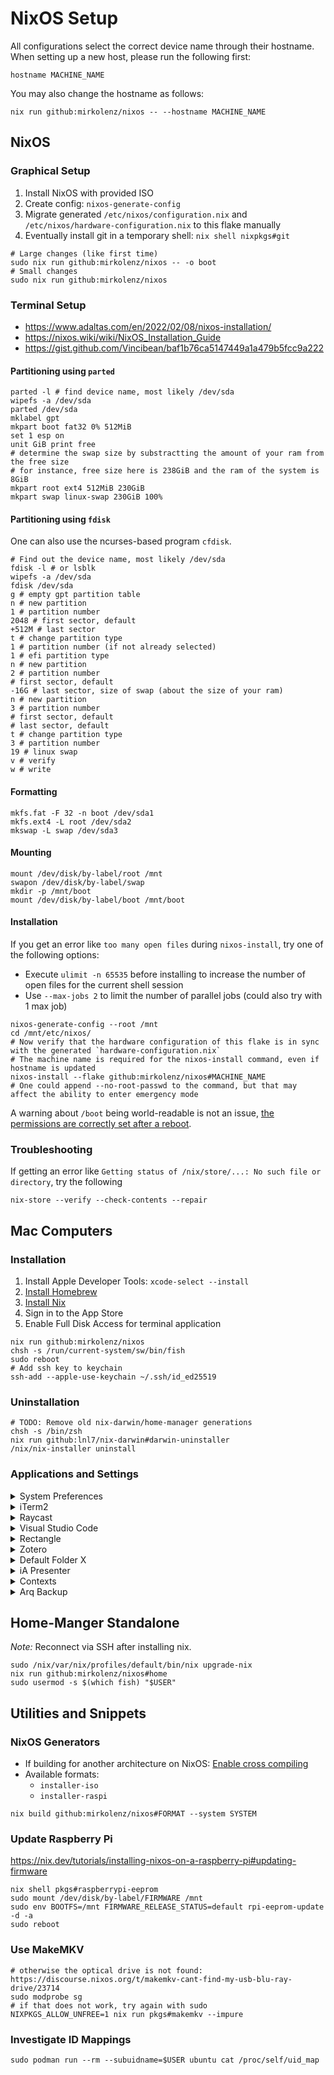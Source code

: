 <!-- markdownlint-disable MD033 -->

# NixOS Setup

All configurations select the correct device name through their hostname.
When setting up a new host, please run the following first:

```shell
hostname MACHINE_NAME
```

You may also change the hostname as follows:

```shell
nix run github:mirkolenz/nixos -- --hostname MACHINE_NAME
```

## NixOS

### Graphical Setup

1. Install NixOS with provided ISO
2. Create config: `nixos-generate-config`
3. Migrate generated `/etc/nixos/configuration.nix` and `/etc/nixos/hardware-configuration.nix` to this flake manually
4. Eventually install git in a temporary shell: `nix shell nixpkgs#git`

```shell
# Large changes (like first time)
sudo nix run github:mirkolenz/nixos -- -o boot
# Small changes
sudo nix run github:mirkolenz/nixos
```

### Terminal Setup

- <https://www.adaltas.com/en/2022/02/08/nixos-installation/>
- <https://nixos.wiki/wiki/NixOS_Installation_Guide>
- <https://gist.github.com/Vincibean/baf1b76ca5147449a1a479b5fcc9a222>

#### Partitioning using `parted`

```shell
parted -l # find device name, most likely /dev/sda
wipefs -a /dev/sda
parted /dev/sda
mklabel gpt
mkpart boot fat32 0% 512MiB
set 1 esp on
unit GiB print free
# determine the swap size by substractting the amount of your ram from the free size
# for instance, free size here is 238GiB and the ram of the system is 8GiB
mkpart root ext4 512MiB 230GiB
mkpart swap linux-swap 230GiB 100%
```

#### Partitioning using `fdisk`

One can also use the ncurses-based program `cfdisk`.

```shell
# Find out the device name, most likely /dev/sda
fdisk -l # or lsblk
wipefs -a /dev/sda
fdisk /dev/sda
g # empty gpt partition table
n # new partition
1 # partition number
2048 # first sector, default
+512M # last sector
t # change partition type
1 # partition number (if not already selected)
1 # efi partition type
n # new partition
2 # partition number
# first sector, default
-16G # last sector, size of swap (about the size of your ram)
n # new partition
3 # partition number
# first sector, default
# last sector, default
t # change partition type
3 # partition number
19 # linux swap
v # verify
w # write
```

#### Formatting

```shell
mkfs.fat -F 32 -n boot /dev/sda1
mkfs.ext4 -L root /dev/sda2
mkswap -L swap /dev/sda3
```

#### Mounting

```shell
mount /dev/disk/by-label/root /mnt
swapon /dev/disk/by-label/swap
mkdir -p /mnt/boot
mount /dev/disk/by-label/boot /mnt/boot
```

#### Installation

If you get an error like `too many open files` during `nixos-install`, try one of the following options:

- Execute `ulimit -n 65535` before installing to increase the number of open files for the current shell session
- Use `--max-jobs 2` to limit the number of parallel jobs (could also try with 1 max job)

```shell
nixos-generate-config --root /mnt
cd /mnt/etc/nixos/
# Now verify that the hardware configuration of this flake is in sync with the generated `hardware-configuration.nix`
# The machine name is required for the nixos-install command, even if hostname is updated
nixos-install --flake github:mirkolenz/nixos#MACHINE_NAME
# One could append --no-root-passwd to the command, but that may affect the ability to enter emergency mode
```

A warning about `/boot` being world-readable is not an issue, [the permissions are correctly set after a reboot](https://discourse.nixos.org/t/nixos-install-with-custom-flake-results-in-boot-being-world-accessible/34555).

### Troubleshooting

If getting an error like `Getting status of /nix/store/...: No such file or directory`, try the following

```shell
nix-store --verify --check-contents --repair
```

## Mac Computers

### Installation

1. Install Apple Developer Tools: `xcode-select --install`
2. [Install Homebrew](https://brew.sh)
3. [Install Nix](https://github.com/DeterminateSystems/nix-installer)
4. Sign in to the App Store
5. Enable Full Disk Access for terminal application

```shell
nix run github:mirkolenz/nixos
chsh -s /run/current-system/sw/bin/fish
sudo reboot
# Add ssh key to keychain
ssh-add --apple-use-keychain ~/.ssh/id_ed25519
```

### Uninstallation

```shell
# TODO: Remove old nix-darwin/home-manager generations
chsh -s /bin/zsh
nix run github:lnl7/nix-darwin#darwin-uninstaller
/nix/nix-installer uninstall
```

### Applications and Settings

<details>
<summary>System Preferences</summary>

- `General > About`: Set name
- `Wallpaper`: Solid color (black)
- `Appearance > Allow wallpaper tinting in windows`: Off
- `Keyboard > Keyboard Shortcuts > Modifier Keys`: Caps Lock -> Option
- `Keyboard > Keyboard Shortcuts > App Shortcuts`: Disable all
- `Keyboard > Keyboard Shortcuts > Spotlight`: Disable all

</details>

<details>
<summary>iTerm2</summary>

- `Setting > General > Preferences > Load preferences from a custom folder or URL`: iCloud Drive

</details>

<details>
<summary>Raycast</summary>

- `Settings > Advanced > Import/Export` (also set up new schedule)
- `Settings > Account > Login`
- `Settings > Extensions > Scripts > Plus`: iCloud Drive
- `Launch > Manage Fallback Command`: Add Kagi

</details>

<details>
<summary>Visual Studio Code</summary>

- `Settings > Backup and Sync Setting > GitHub`

</details>

<details>
<summary>Rectangle</summary>

- `Settings > General > Sync over iCloud`

</details>

<details>
<summary>Zotero</summary>

- [Install Better BibTeX](https://github.com/retorquere/zotero-better-bibtex)
- `Settings > General > Customize Filename Format > {{ creators max="1" case="hyphen" }}-{{ year }}-{{ title truncate="50" case="hyphen" }}`
- `Settings General > Reader > Tabs > Creator - Title - Year`
- `Settings > Export > Item Format > Better BibTeX Citation Key Quick Copy`
- `Settings > Export > Note Format > Markdown + Rich Text`
- `Settings > Better BibTeX > Citation Key Format > auth.capitalize + year + shorttitle(3,3)`
- `Settings > Better BibTeX > Citation Key Format > Automatic Export > Delay > 10 seconds`

</details>

<details>
<summary>Default Folder X</summary>

- `Settings > Options > Sync settings via iCloud`

</details>

<details>
<summary>iA Presenter</summary>

- Move theme to `$HOME/Library/Containers/net.ia.presenter/Data/Library/Application Support/iA Presenter/Themes`

</details>

<details>
<summary>Contexts</summary>

- `Sidebar > Show Sidebar on > No display`
- `Search > Search with > Disable`
- `Command-Tab > Command-Tab`: Show windows of all apps
  - Minimized: Show at bottom
  - Hidden: Show at bottom
  - Apps without windows: Do not show
- `Command-Tab > Command-Backtick`: Show windows of active app
  - Minimized: Do not show
  - Hidden: Do not show
  - Apps without windows: Do not show

</details>

<details>
<summary>Arq Backup</summary>

Additional wildcard exclude rules:

```txt
.venv
.direnv
.devenv
node_modules
*/OrbStack
*/.orbstack
*/Library/CloudStorage
*/Library/Application Support/
```

</details>

## Home-Manger Standalone

_Note:_ Reconnect via SSH after installing nix.

```shell
sudo /nix/var/nix/profiles/default/bin/nix upgrade-nix
nix run github:mirkolenz/nixos#home
sudo usermod -s $(which fish) "$USER"
```

## Utilities and Snippets

### NixOS Generators

- If building for another architecture on NixOS: [Enable cross compiling](https://github.com/nix-community/nixos-generators#cross-compiling)
- Available formats:
  - `installer-iso`
  - `installer-raspi`

```shell
nix build github:mirkolenz/nixos#FORMAT --system SYSTEM
```

### Update Raspberry Pi

<https://nix.dev/tutorials/installing-nixos-on-a-raspberry-pi#updating-firmware>

```shell
nix shell pkgs#raspberrypi-eeprom
sudo mount /dev/disk/by-label/FIRMWARE /mnt
sudo env BOOTFS=/mnt FIRMWARE_RELEASE_STATUS=default rpi-eeprom-update -d -a
sudo reboot
```

### Use MakeMKV

```shell
# otherwise the optical drive is not found: https://discourse.nixos.org/t/makemkv-cant-find-my-usb-blu-ray-drive/23714
sudo modprobe sg
# if that does not work, try again with sudo
NIXPKGS_ALLOW_UNFREE=1 nix run pkgs#makemkv --impure
```

### Investigate ID Mappings

```shell
sudo podman run --rm --subuidname=$USER ubuntu cat /proc/self/uid_map
```

